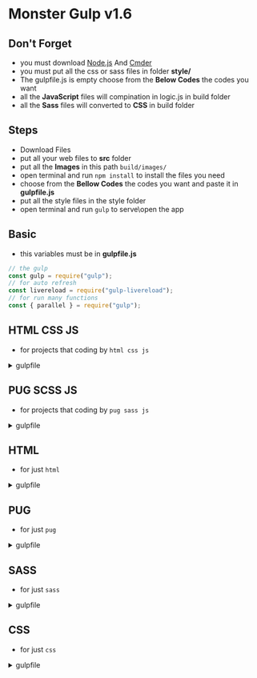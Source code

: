 # Monster Gulp v1.6

## Don't Forget

- you must download [Node.js](https://nodejs.org/en/) And [Cmder](https://cmder.net/)
- you must put all the css or sass files in folder **style/**
- The gulpfile.js is empty choose from the **Below Codes** the codes you want
- all the **JavaScript** files will compination in logic.js in build folder
- all the **Sass** files will converted to **CSS** in build folder

## Steps

- Download Files
- put all your web files to **src** folder
- put all the **Images** in this path `build/images/`
- open terminal and run `npm install` to install the files you need
- choose from the **Bellow Codes** the codes you want and paste it in **gulpfile.js**
- put all the style files in the style folder
- open terminal and run `gulp` to serve\open the app

## Basic

- this variables must be in **gulpfile.js**

```js
// the gulp
const gulp = require("gulp");
// for auto refresh
const livereload = require("gulp-livereload");
// for run many functions
const { parallel } = require("gulp");
```

## HTML CSS JS

- for projects that coding by `html css js`
<details>
<summary>gulpfile</summary>
<p>

```js
const livereload = require("gulp-livereload");
const gulp = require("gulp");
// gulp plugin to minify HTML.
const htmlmin = require("gulp-htmlmin");
// for run many functions
const { parallel } = require("gulp");
// gulp plugin to minify CSS, using clean-css
const cleanCSS = require("gulp-clean-css");
//  to cancat files in just one file
var concat = require("gulp-concat");

// for html
function html() {
  return gulp
    .src("src/**/*.html")
    .pipe(htmlmin({ collapseWhitespace: true }))
    .pipe(gulp.dest("build"))
    .pipe(livereload());
}

// for css
function css() {
  return gulp
    .src("src/style/*.css")
    .pipe(cleanCSS({ compatibility: "ie8" }))
    .pipe(concat("style.css"))
    .pipe(gulp.dest("build/css"))
    .pipe(livereload());
}

// for js
function js() {
  return gulp
    .src("src/**/*.js")
    .pipe(concat("logic.js"))
    .pipe(gulp.dest("build/js"))
    .pipe(livereload());
}

exports.default = function () {
  require("./server.js");
  livereload.listen();
  gulp.watch(
    ["src/**/*.html", "src/**/*.css", "src/**/*.js"],
    parallel(html, css, js)
  );
};
```

</p>
</details>

## PUG SCSS JS

- for projects that coding by `pug sass js`
<details>
<summary>gulpfile</summary>
<p>

```js
const livereload = require("gulp-livereload");
const gulp = require("gulp");
// for run many function
const { parallel } = require("gulp");
// gulp plugin to minify CSS, using clean-css
const cleanCSS = require("gulp-clean-css");
// gulp plugin for sass
var sass = require("gulp-sass")(require("sass"));
// gulp plugin to convert .pug to .html
const pugTohtml = require("gulp-pug");
//  to cancat files
var concat = require("gulp-concat");

// for pug
function pug() {
  return gulp
    .src("src/**/*.pug")
    .pipe(pugTohtml({}))
    .pipe(gulp.dest("build"))
    .pipe(livereload());
}

// for sass
function sassTocss() {
  return gulp
    .src("src/style/*.scss")
    .pipe(sass().on("error", sass.logError))
    .pipe(cleanCSS({ compatibility: "ie8" }))
    .pipe(gulp.dest("build/css"))
    .pipe(livereload());
}

// for js
function js() {
  return gulp
    .src("src/**/*.js")
    .pipe(concat("logic.js"))
    .pipe(gulp.dest("build/js"))
    .pipe(livereload());
}

exports.default = function () {
  require("./server.js");
  livereload.listen();
  gulp.watch(
    ["src/**/*.pug", "src/**/*.scss", "src/**/*.js"],
    parallel(sassTocss, js, pug)
  );
};
```

</p>
</details>

## HTML

- for just `html`
<details>
<summary>gulpfile</summary>
<p>

```js
// gulp plugin to minify HTML.
const htmlmin = require("gulp-htmlmin");

// for html
function html() {
  return gulp
    .src("src/**/*.html")
    .pipe(htmlmin({ collapseWhitespace: true }))
    .pipe(gulp.dest("build"))
    .pipe(livereload());
}

exports.default = function () {
  require("./server.js");
  livereload.listen();
  gulp.watch(["src/**/*.html"], parallel(pug));
};
```

</p>
</details>

## PUG

- for just `pug`
<details>
<summary>gulpfile</summary>
<p>

```js
const pugTohtml = require("gulp-pug");

// for pug
function pug() {
  return gulp
    .src("src/**/*.pug")
    .pipe(pugTohtml({}))
    .pipe(gulp.dest("build"))
    .pipe(livereload());
}

exports.default = function () {
  require("./server.js");
  livereload.listen();
  gulp.watch(["src/**/*.pug"], parallel(pug));
};
```

</p>
</details>

## SASS

- for just `sass`
<details>
<summary>gulpfile</summary>
<p>

```js
// gulp plugin to minify CSS, using clean-css
const cleanCSS = require("gulp-clean-css");
// gulp plugin for sass
var sass = require("gulp-sass")(require("sass"));

// for sass
function sassTocss() {
  return gulp
    .src("src/style/*.scss")
    .pipe(sass().on("error", sass.logError))
    .pipe(cleanCSS({ compatibility: "ie8" }))
    .pipe(gulp.dest("build/css"))
    .pipe(livereload());
}

exports.default = function () {
  require("./server.js");
  livereload.listen();
  gulp.watch(["src/**/*.sass"], parallel(sassTocss));
};
```

</p>
</details>

## CSS

- for just `css`
<details>
<summary>gulpfile</summary>
<p>

```js
// gulp plugin to minify CSS, using clean-css
const cleanCSS = require("gulp-clean-css");
//  to cancat files
var concat = require("gulp-concat");

// for css
function css() {
  return gulp
    .src("src/style/*.css")
    .pipe(cleanCSS({ compatibility: "ie8" }))
    .pipe(concat("style.css"))
    .pipe(gulp.dest("build/css"))
    .pipe(livereload());
}

exports.default = function () {
  require("./server.js");
  livereload.listen();
  gulp.watch(["src/**/*.css"], parallel(css));
};
```

</p>
</details>
